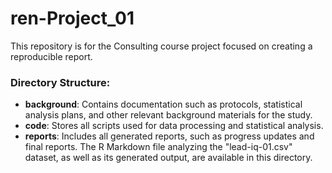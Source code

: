 # ren-Project_01

This repository is for the Consulting course project focused on creating a reproducible report.

### Directory Structure:
- **background**: Contains documentation such as protocols, statistical analysis plans, and other relevant background materials for the study.
- **code**: Stores all scripts used for data processing and statistical analysis.
- **reports**: Includes all generated reports, such as progress updates and final reports. The R Markdown file analyzing the "lead-iq-01.csv" dataset, as well as its generated output, are available in this directory.
